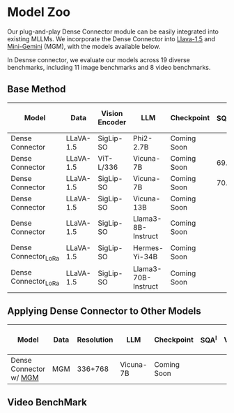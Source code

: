 # Model Zoo
Our plug-and-play Dense Connector module can be easily integrated into existing MLLMs. 
We incorporate the Dense Connector into [Llava-1.5](https://github.com/haotian-liu/LLaVA) and [Mini-Gemini](https://github.com/dvlab-research/MGM) (MGM), with the models available below.

In Desnse connector, we evaluate our models across 19 diverse benchmarks, including 11 image benchmarks and 8 video benchmarks.

## Base Method

| Model | Data | Vision Encoder | LLM | Checkpoint | SQA<sup>I</sup> | VQAv2 | GQA | VizWiz | TextVQA | MM-Bench | MM-Bench-CN |MM-Vet | MMMU<sup>v</sup> | MathVista |LLaVA-Bench-Wild | MME<sup>p</sup> | POPE 
|----------|----------|----------|----------|-----------|---|---|---|---|---|---|---|---|---|---|---|---|---|
| Dense Connector | LLaVA-1.5 | SigLip-SO | Phi2-2.7B | Coming Soon |  |  |  |  | 
| Dense Connector | LLaVA-1.5 | ViT-L/336 | Vicuna-7B | Coming Soon | 69.5 | 79.5 | 63.8 | xx | 59.2 | 66.8 | xx | 32.7 | 34.8 | 26.9 | 66.1 |1486 | 86.6
| Dense Connector | LLaVA-1.5 | SigLip-SO | Vicuna-7B | Coming Soon | 70.5 | 81.2 | 64.4 | 53.3 | 62.6 | 68.4 | 62.4 | 35.4 | 36.7 | 25.5 | 67.4 | 1523 | 85.5
| Dense Connector | LLaVA-1.5 | SigLip-SO | Vicuna-13B | Coming Soon | 
| Dense Connector | LLaVA-1.5 | SigLip-SO | Llama3-8B-Instruct | Coming Soon | 
| Dense Connector<sub>LoRa</sub> | LLaVA-1.5 | SigLip-SO | Hermes-Yi-34B | Coming Soon | 
| Dense Connector<sub>LoRa</sub> | LLaVA-1.5 | SigLip-SO | Llama3-70B-Instruct | Coming Soon | 


## Applying Dense Connector to Other Models

| Model | Data | Resolution | LLM | Checkpoint | SQA<sup>I</sup> | VQAv2 | GQA | VizWiz | MM-Bench | MM-Bench-CN |MM-Vet | MMMU | MathVista |LLaVA-Bench-Wild | MME | TextVQA | POPE 
|----------|---------|---------|----------|-----------|---|---|---|---|---|---|---|---|---|---|---|---|---|
| Dense Connector w/ [MGM](https://github.com/dvlab-research/MGM) | MGM | 336+768 | Vicuna-7B | Coming Soon | 


## Video BenchMark

<!-- | Model | Data | Resolution | LLM | Checkpoint | SQA<sup>I</sup> | VQAv2 | GQA | VizWiz | MM-Bench | MM-Bench-CN |MM-Vet | MMMU | MathVista |LLaVA-Bench-Wild | MME | TextVQA | POPE 
|----------|---------|---------|----------|-----------|---|---|---|---|---|---|---|---|---|---|---|---|---|
| Dense Connector | LLaVA | 336+ | Vicuna-7B | Coming Soon |  -->
